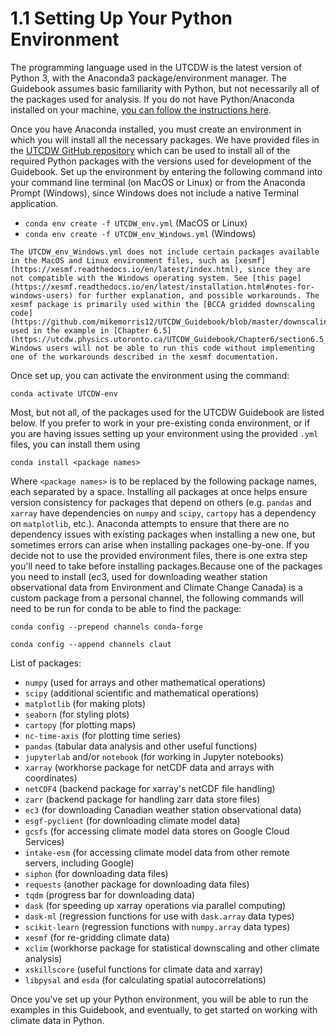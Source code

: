 # 1.1 Setting Up Your Python Environment

The programming language used in the UTCDW is the latest version of Python 3, with the Anaconda3 package/environment manager. The Guidebook assumes basic familiarity with Python, but not necessarily all of the packages used for analysis. If you do not have Python/Anaconda installed on your machine, [you can follow the instructions here](https://docs.anaconda.com/anaconda/install/).

Once you have Anaconda installed, you must create an environment in which you will install all the necessary packages. We have provided files in the [UTCDW GitHub repository](https://github.com/mikemorris12/UTCDW_Guidebook) which can be used to install all of the required Python packages with the versions used for development of the Guidebook. Set up the environment by entering the following command into your command line terminal (on MacOS or Linux) or from the Anaconda Prompt (Windows), since Windows does not include a native Terminal application. 

* `conda env create -f UTCDW_env.yml` (MacOS or Linux)
* `conda env create -f UTCDW_env_Windows.yml` (Windows)

```{note}
The UTCDW_env_Windows.yml does not include certain packages available in the MacOS and Linux environment files, such as [xesmf](https://xesmf.readthedocs.io/en/latest/index.html), since they are not compatible with the Windows operating system. See [this page](https://xesmf.readthedocs.io/en/latest/installation.html#notes-for-windows-users) for further explanation, and possible workarounds. The xesmf package is primarily used within the [BCCA gridded downscaling code](https://github.com/mikemorris12/UTCDW_Guidebook/blob/master/downscaling_code/BCCA.py), used in the example in [Chapter 6.5](https://utcdw.physics.utoronto.ca/UTCDW_Guidebook/Chapter6/section6.5_gridded_DBCCA_example.html). Windows users will not be able to run this code without implementing one of the workarounds described in the xesmf documentation.
```

Once set up, you can activate the environment using the command:

`conda activate UTCDW-env`

Most, but not all, of the packages used for the UTCDW Guidebook are listed below. If you prefer to work in your pre-existing conda environment, or if you are having issues setting up your environment using the provided `.yml` files, you can install them using

`conda install <package names>`

Where `<package names>` is to be replaced by the following package names, each separated by a space. Installing all packages at once helps ensure version consistency for packages that depend on others (e.g. `pandas` and `xarray` have dependencies on `numpy` and `scipy`, `cartopy` has a dependency on `matplotlib`, etc.). Anaconda attempts to ensure that there are no dependency issues with existing packages when installing a new one, but sometimes errors can arise when installing packages one-by-one. If you decide not to use the provided environment files, there is one extra step you'll need to take before installing packages.Because one of the packages you need to install (ec3, used for downloading weather station observational data from Environment and Climate Change Canada) is a custom package from a personal channel, the following commands will need to be run for conda to be able to find the package:

`conda config --prepend channels conda-forge`

`conda config --append channels claut`

List of packages:

* `numpy` (used for arrays and other mathematical operations)
* `scipy` (additional scientific and mathematical operations)
* `matplotlib` (for making plots)
* `seaborn` (for styling plots)
* `cartopy` (for plotting maps)
* `nc-time-axis` (for plotting time series)
* `pandas` (tabular data analysis and other useful functions)
* `jupyterlab` and/or `notebook` (for working in Jupyter notebooks)
* `xarray` (workhorse package for netCDF data and arrays with coordinates)
* `netCDF4` (backend package for xarray's netCDF file handling)
* `zarr` (backend package for handling zarr data store files)
* `ec3` (for downloading Canadian weather station observational data)
* `esgf-pyclient` (for downloading climate model data)
* `gcsfs` (for accessing climate model data stores on Google Cloud Services)
* `intake-esm` (for accessing climate model data from other remote servers, including Google)
* `siphon` (for downloading data files)
* `requests` (another package for downloading data files)
* `tqdm` (progress bar for downloading data)
* `dask` (for speeding up xarray operations via parallel computing)
* `dask-ml` (regression functions for use with `dask.array` data types)
* `scikit-learn` (regression functions with `numpy.array` data types)
* `xesmf` (for re-gridding climate data)
* `xclim` (workhorse package for statistical downscaling and other climate analysis)
* `xskillscore` (useful functions for climate data and xarray)
* `libpysal` and `esda` (for calculating spatial autocorrelations)

Once you've set up your Python environment, you will be able to run the examples in this Guidebook, and eventually, to get started on working with climate data in Python.
